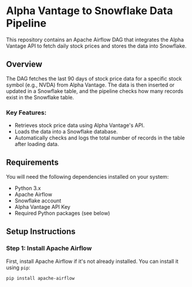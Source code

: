 # Alpha Vantage to Snowflake Data Pipeline

This repository contains an Apache Airflow DAG that integrates the Alpha Vantage API to fetch daily stock prices and stores the data into Snowflake.

## Overview

The DAG fetches the last 90 days of stock price data for a specific stock symbol (e.g., NVDA) from Alpha Vantage. The data is then inserted or updated in a Snowflake table, and the pipeline checks how many records exist in the Snowflake table.

### Key Features:
- Retrieves stock price data using Alpha Vantage's API.
- Loads the data into a Snowflake database.
- Automatically checks and logs the total number of records in the table after loading data.

## Requirements

You will need the following dependencies installed on your system:
- Python 3.x
- Apache Airflow
- Snowflake account
- Alpha Vantage API Key
- Required Python packages (see below)

## Setup Instructions

### Step 1: Install Apache Airflow

First, install Apache Airflow if it's not already installed. You can install it using `pip`:

```bash
pip install apache-airflow
